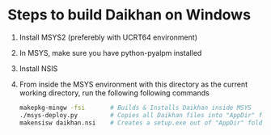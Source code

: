 # Steps to build Daikhan on Windows

1. Install MSYS2 (preferebly with UCRT64 environment)
2. In MSYS, make sure you have python-pyalpm installed
3. Install NSIS
4. From inside the MSYS environment with this directory as the current working directory,
   run the following following commands

   ```bash
   makepkg-mingw -fsi       # Builds & Installs Daikhan inside MSYS
   ./msys-deploy.py         # Copies all Daikhan files into "AppDir" folder
   makensisw daikhan.nsi    # Creates a setup.exe out of "AppDir" folder
   ```
